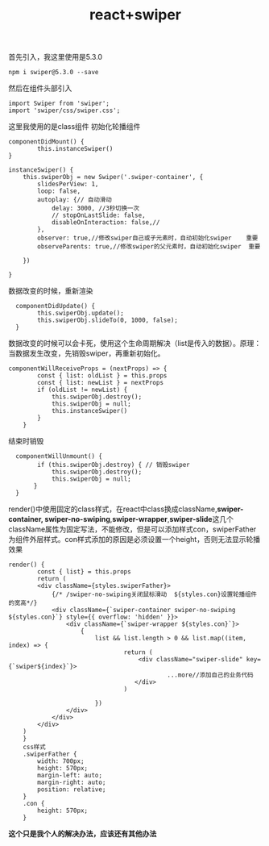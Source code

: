 ﻿---
title: react+swiper
tags: Lin
---

首先引入，我这里使用是5.3.0

	npm i swiper@5.3.0 --save 
然后在组件头部引入

	import Swiper from 'swiper';
	import 'swiper/css/swiper.css';
这里我使用的是class组件
初始化轮播组件

	componentDidMount() {
	        this.instanceSwiper()
	}
	   
	instanceSwiper() {
        this.swiperObj = new Swiper('.swiper-container', {
            slidesPerView: 1,
            loop: false,
            autoplay: {// 自动滑动
                delay: 3000, //3秒切换一次
                // stopOnLastSlide: false,
                disableOnInteraction: false,//
            },
            observer: true,//修改swiper自己或子元素时，自动初始化swiper    重要
            observeParents: true,//修改swiper的父元素时，自动初始化swiper  重要

        })

    }
 
 数据改变的时候，重新渲染
 
	  componentDidUpdate() {
	        this.swiperObj.update();
	        this.swiperObj.slideTo(0, 1000, false);
	  }
数据改变的时候可以会卡死，使用这个生命周期解决（list是传入的数据）。原理：当数据发生改变，先销毁swiper，再重新初始化。

	componentWillReceiveProps = (nextProps) => {
	        const { list: oldList } = this.props
	        const { list: newList } = nextProps
	        if (oldList != newList) {
	            this.swiperObj.destroy();
	            this.swiperObj = null;
	            this.instanceSwiper()
	        }
	    }



结束时销毁

	  componentWillUnmount() {
	        if (this.swiperObj.destroy) { // 销毁swiper
	            this.swiperObj.destroy();
	            this.swiperObj = null;
	       }
	  }

render()中使用固定的class样式，在react中class换成className,**swiper-container, swiper-no-swiping**,**swiper-wrapper**,**swiper-slide**这几个className属性为固定写法，不能修改，但是可以添加样式con，swiperFather为组件外层样式。con样式添加的原因是必须设置一个height，否则无法显示轮播效果


	render() {
	        const { list} = this.props
			return (
            <div className={styles.swiperFather}>
                {/* /swiper-no-swiping关闭鼠标滑动  ${styles.con}设置轮播组件的宽高*/}
                <div className={`swiper-container swiper-no-swiping ${styles.con}`} style={{ overflow: 'hidden' }}>
                    <div className={`swiper-wrapper ${styles.con}`}>
                        {
                            list && list.length > 0 && list.map((item, index) => {
                                    return (
                                        <div className="swiper-slide" key={`swiper${index}`}>
                                       			...more//添加自己的业务代码
                                       </div>
									)
									
							})
					</div>
				</div>
			</div>
		)
		}
		css样式
		.swiperFather {
		    width: 700px;
		    height: 570px;
		    margin-left: auto;
		    margin-right: auto;
		    position: relative;
		}
		.con {
	    	height: 570px;
		}


**这个只是我个人的解决办法，应该还有其他办法**
								                                         

